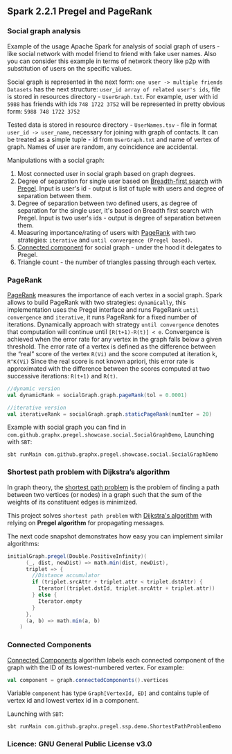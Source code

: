 ## Spark 2.2.1 Pregel and PageRank

### Social graph analysis
Example of the usage Apache Spark for analysis of social graph of users - 
like social network with model friend to friend with fake user names.
Also you can consider this example in terms of network theory like p2p with substitution of users
on the specific values.

Social graph is represented in the next form: `one user -> multiple friends` 
`Datasets` has the next structure: `user_id array of related user's ids`,
file is stored in resources directory - `UserGraph.txt`. For example, user with id `5988` has 
friends with ids `748 1722 3752` will be represented in pretty obvious form: 
`5988 748 1722 3752`

Tested data is stored in resource directory - `UserNames.tsv` - file in
format `user_id -> user_name`, necessary for joining with graph of contacts.
It can be treated as a simple tuple - id from `UserGraph.txt` and name of vertex of graph.
Names of user are random, any coincidence  are accidental.

Manipulations with a social graph:
 1) Most connected user in social graph based on graph degrees.
 2) Degree of separation for single user based on [Breadth-first search](https://en.wikipedia.org/wiki/Breadth-first_search)
 with [Pregel](https://stanford.edu/~rezab/classes/cme323/S15/notes/lec8.pdf).
 Input is user's id - output is list of tuple with users and degree of separation between them. 
 3) Degree of separation between two defined users, as degree of separation for the single user, it's
 based on Breadth first search with Pregel.
 Input is two user's ids - output is degree of separation between them. 
 4) Measuring importance/rating of users with [PageRank](https://en.wikipedia.org/wiki/PageRank) with two strategies:
 `iterative` and `until convergence (Pregel based)`. 
 5) [Connected component](https://en.wikipedia.org/wiki/Connected_component_(graph_theory)) for social
 graph - under the hood it delegates to Pregel.
 6) Triangle count - the number of triangles passing through each vertex.
 
 
### PageRank
[PageRank](https://www.cs.princeton.edu/~chazelle/courses/BIB/pagerank.htm) measures the importance of each vertex in 
a social graph. Spark allows to build PageRank with two strategies: `dynamically`, this implementation uses the 
Pregel interface and runs PageRank `until convergence` and `iterative`, it runs PageRank for a fixed number of iterations.
Dynamically approach with strategy `until convergence` denotes that computation will continue until
`[R(t+1)-R(t)] < e`. Convergence is achieved when the error rate for any vertex in the graph falls below 
a given threshold. The error rate of a vertex is defined as the difference between the “real” score of the vertex `R(Vi)`
and the score computed at iteration k, `R^K(Vi)` Since the real score is not known apriori, this error rate is 
approximated with the difference between the scores computed at two successive iterations: `R(t+1)` and `R(t)`.

```scala
//dynamic version
val dynamicRank = socialGraph.graph.pageRank(tol = 0.0001)

//iterative version
val iterativeRank = socialGraph.graph.staticPageRank(numIter = 20)
```

Example with social graph you can find in `com.github.graphx.pregel.showcase.social.SocialGraphDemo`, 
Launching with `SBT`:

`sbt runMain com.github.graphx.pregel.showcase.social.SocialGraphDemo`

### Shortest path problem with Dijkstra’s algorithm
In graph theory, the [shortest path problem](https://en.wikipedia.org/wiki/Shortest_path_problem) is the problem of 
finding a path between two vertices (or nodes) in a graph such that the sum of the weights of its constituent edges 
is minimized.

This project solves `shortest path problem` with [Dijkstra's 
algorithm](https://en.wikipedia.org/wiki/Dijkstra%27s_algorithm) with relying on **Pregel algorithm** for
propagating messages.

The next code snapshot demonstrates how easy you can implement similar algorithms:

```scala
initialGraph.pregel(Double.PositiveInfinity)(
      (_, dist, newDist) => math.min(dist, newDist),
      triplet => {
        //Distance accumulator
        if (triplet.srcAttr + triplet.attr < triplet.dstAttr) {
          Iterator((triplet.dstId, triplet.srcAttr + triplet.attr))
        } else {
          Iterator.empty
        }
      },
      (a, b) => math.min(a, b)
    )
```

### Connected Components
[Connected Components](https://spark.apache.org/docs/latest/graphx-programming-guide.html#connected-components) 
algorithm labels each connected component of the graph with the ID of its lowest-numbered vertex. 
For example:
```scala
val component = graph.connectedComponents().vertices
```
Variable `component` has type `Graph[VertexId, ED]` and contains 
tuple of vertex id and lowest vertex id in a component.

Launching with `SBT`:

`sbt runMain com.github.graphx.pregel.ssp.demo.ShortestPathProblemDemo`

### Licence: GNU General Public License v3.0
